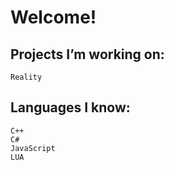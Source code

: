 # Welcome!

## Projects I’m working on:

    Reality

    
## Languages I know:

    C++
    C#
    JavaScript
    LUA
    
